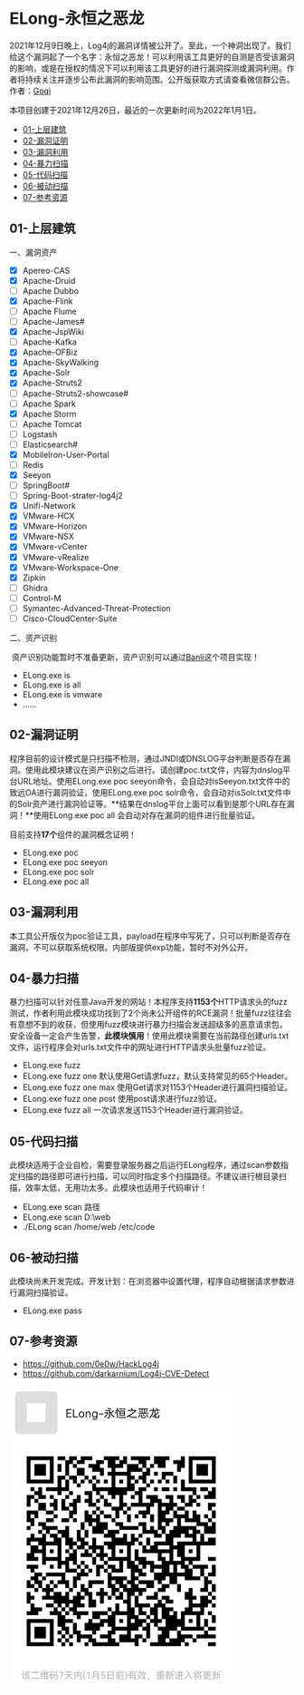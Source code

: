 # ELong-永恒之恶龙

2021年12月9日晚上，Log4j的漏洞详情被公开了。至此，一个神洞出现了。我们给这个漏洞起了一个名字：永恒之恶龙！可以利用该工具更好的自测是否受该漏洞的影响，或是在授权的情况下可以利用该工具更好的进行漏洞探测或漏洞利用。作者将持续关注并逐步公布此漏洞的影响范围。公开版获取方式请查看微信群公告。作者：[Goqi](https://github.com/Goqi)

本项目创建于2021年12月26日，最近的一次更新时间为2022年1月1日。

- [01-上层建筑](https://github.com/Goqi/ELong#01-%E4%B8%8A%E5%B1%82%E5%BB%BA%E7%AD%91)
- [02-漏洞证明](https://github.com/Goqi/ELong#02-%E6%BC%8F%E6%B4%9E%E8%AF%81%E6%98%8E)
- [03-漏洞利用](https://github.com/Goqi/ELong#03-%E6%BC%8F%E6%B4%9E%E5%88%A9%E7%94%A8)
- [04-暴力扫描](https://github.com/Goqi/ELong#04-%E6%9A%B4%E5%8A%9B%E6%89%AB%E6%8F%8F)
- [05-代码扫描](https://github.com/Goqi/ELong#05-%E4%BB%A3%E7%A0%81%E6%89%AB%E6%8F%8F)
- [06-被动扫描](https://github.com/Goqi/ELong#06-%E8%A2%AB%E5%8A%A8%E6%89%AB%E6%8F%8F)
- [07-参考资源]()

## 01-上层建筑

一、漏洞资产
- [x] Apereo-CAS
- [x] Apache-Druid
- [ ] Apache Dubbo
- [x] Apache-Flink
- [ ] Apache Flume
- [ ] Apache-James#
- [x] Apache-JspWiki
- [ ] Apache-Kafka
- [x] Apache-OFBiz
- [x] Apache-SkyWalking
- [x] Apache-Solr
- [x] Apache-Struts2
- [ ] Apache-Struts2-showcase#
- [ ] Apache Spark
- [x] Apache Storm
- [ ] Apache Tomcat
- [ ] Logstash
- [ ] Elasticsearch#
- [x] MobileIron-User-Portal
- [ ] Redis
- [x] Seeyon
- [ ] SpringBoot#
- [ ] Spring-Boot-strater-log4j2
- [x] Unifi-Network
- [x] VMware-HCX
- [x] VMware-Horizon
- [x] VMware-NSX
- [x] VMware-vCenter
- [x] VMware-vRealize
- [x] VMware-Workspace-One
- [x] Zipkin
- [ ] Ghidra
- [ ] Control-M
- [ ] Symantec-Advanced-Threat-Protection
- [ ] Cisco-CloudCenter-Suite

二、资产识别

​	资产识别功能暂时不准备更新，资产识别可以通过[Banli](https://github.com/Goqi/Banli)这个项目实现！

- ELong.exe is
- ELong.exe is all
- ELong.exe is vmware
- ......

## 02-漏洞证明

程序目前的设计模式是只扫描不检测，通过JNDI或DNSLOG平台判断是否存在漏洞。使用此模块建议在资产识别之后进行。请创建poc.txt文件，内容为dnslog平台URL地址。使用ELong.exe poc seeyon命令，会自动对isSeeyon.txt文件中的致远OA进行漏洞验证，使用ELong.exe poc solr命令，会自动对isSolr.txt文件中的Solr资产进行漏洞验证等。**结果在dnslog平台上面可以看到是那个URL存在漏洞！**使用ELong.exe poc all 会自动对存在漏洞的组件进行批量验证。

目前支持**17个**组件的漏洞概念证明！

- ELong.exe poc
- ELong.exe poc seeyon
- ELong.exe poc solr
- ELong.exe poc all

## 03-漏洞利用

本工具公开版仅为poc验证工具，payload在程序中写死了，只可以判断是否存在漏洞，不可以获取系统权限。内部版提供exp功能，暂时不对外公开。

## 04-暴力扫描

暴力扫描可以针对任意Java开发的网站！本程序支持**1153个**HTTP请求头的fuzz测试，作者利用此模块成功找到了2个尚未公开组件的RCE漏洞！批量fuzz往往会有意想不到的收获，但使用fuzz模块进行暴力扫描会发送超级多的恶意请求包，安全设备一定会产生告警，**此模块慎用**！使用此模块需要在当前路径创建urls.txt文件，运行程序会对urls.txt文件中的网址进行HTTP请求头批量fuzz验证。

- ELong.exe fuzz
- ELong.exe fuzz one 默认使用Get请求fuzz，默认支持常见的65个Header。
- ELong.exe fuzz one max 使用Get请求对1153个Header进行漏洞扫描验证。
- ELong.exe fuzz one post 使用post请求进行fuzz验证。
- ELong.exe fuzz all 一次请求发送1153个Header进行漏洞验证。

## 05-代码扫描

此模块适用于企业自检，需要登录服务器之后运行ELong程序，通过scan参数指定扫描的路径即可进行扫描，可以同时指定多个扫描路径。不建议进行根目录扫描，效率太低，无用功太多。此模块也适用于代码审计！

- ELong.exe scan 路径
- ELong.exe scan D:\web
- ./ELong scan /home/web /etc/code

## 06-被动扫描

此模块尚未开发完成。开发计划：在浏览器中设置代理，程序自动根据请求参数进行漏洞扫描验证。

- ELong.exe pass 

## 07-参考资源

- https://github.com/0e0w/HackLog4j
- https://github.com/darkarnium/Log4j-CVE-Detect

![](TEMP/wx.png)
